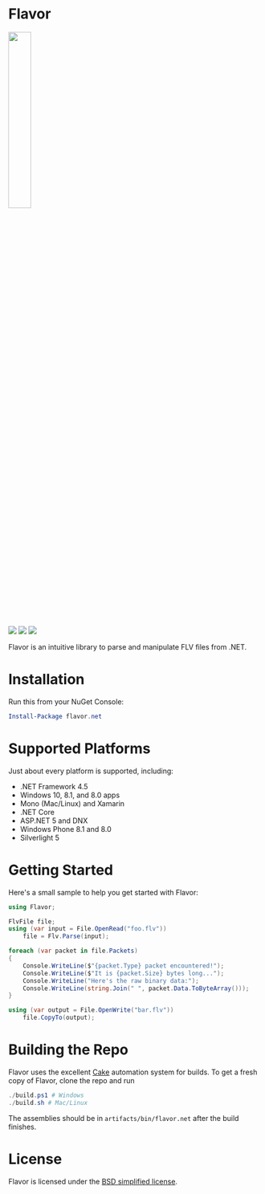 # Flavor

<img src="http://i.imgur.com/DYgCmNm.png" width="30%"/>

[![](https://img.shields.io/travis/jamesqo/flavor.net.svg?style=flat-square)](https://travis-ci.org/jamesqo/flavor.net) [![](https://img.shields.io/appveyor/ci/jamesqo/flavor-net.svg?style=flat-square)](https://ci.appveyor.com/project/jamesqo/flavor-net) [![](https://img.shields.io/badge/license-BSD-blue.svg?style=flat-square)](license.bsd)

Flavor is an intuitive library to parse and manipulate FLV files from .NET.

# Installation

Run this from your NuGet Console:

```powershell
Install-Package flavor.net
```

# Supported Platforms

Just about every platform is supported, including:

- .NET Framework 4.5
- Windows 10, 8.1, and 8.0 apps
- Mono (Mac/Linux) and Xamarin
- .NET Core
- ASP.NET 5 and DNX
- Windows Phone 8.1 and 8.0
- Silverlight 5

# Getting Started

Here's a small sample to help you get started with Flavor:

```csharp
using Flavor;

FlvFile file;
using (var input = File.OpenRead("foo.flv"))
    file = Flv.Parse(input);

foreach (var packet in file.Packets)
{
    Console.WriteLine($"{packet.Type} packet encountered!");
    Console.WriteLine($"It is {packet.Size} bytes long...");
    Console.WriteLine("Here's the raw binary data:");
    Console.WriteLine(string.Join(" ", packet.Data.ToByteArray()));
}

using (var output = File.OpenWrite("bar.flv"))
    file.CopyTo(output);
```

# Building the Repo

Flavor uses the excellent [Cake](http://cakebuild.net/) automation system for builds. To get a fresh copy of Flavor, clone the repo and run

```powershell
./build.ps1 # Windows
./build.sh # Mac/Linux
```

The assemblies should be in `artifacts/bin/flavor.net` after the build finishes.

# License

Flavor is licensed under the [BSD simplified license](license.bsd).
